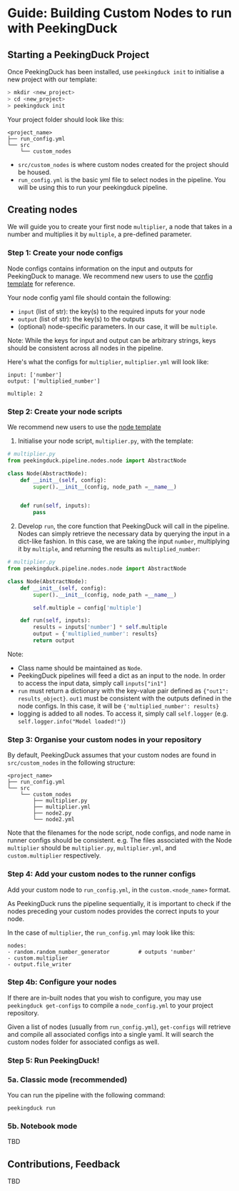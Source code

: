 # Guide: Building Custom Nodes to run with PeekingDuck

## Starting a PeekingDuck Project

Once PeekingDuck has been installed, use `peekingduck init` to initialise a new project with our template:
```bash
> mkdir <new_project>
> cd <new_project>
> peekingduck init
```

Your project folder should look like this:
```
<project_name>
├── run_config.yml
└── src
    └── custom_nodes
```

- `src/custom_nodes` is where custom nodes created for the project should be housed.
- `run_config.yml` is the basic yml file to select nodes in the pipeline. You will be using this to run your peekingduck pipeline.

## Creating nodes

We will guide you to create your first node `multiplier`, a node that takes in a number and multiplies it by `multiple`, a pre-defined parameter.

### Step 1: Create your node configs
Node configs contains information on the input and outputs for PeekingDuck to manage.
We recommend new users to use the [config template](../peekingduck/configs/node_template.yml) for reference.

Your node config yaml file should contain the following:
- `input` (list of str): the key(s) to the required inputs for your node
- `output` (list of str): the key(s) to the outputs
- (optional) node-specific parameters. In our case, it will be `multiple`.

Note: While the keys for input and output can be arbitrary strings, keys should be consistent across all nodes in the pipeline.

Here's what the configs for `multiplier`, `multiplier.yml` will look like:

```
input: ['number']
output: ['multiplied_number']

multiple: 2
```


### Step 2: Create your node scripts

We recommend new users to use the [node template](../peekingduck/pipeline/nodes/node_template.py)

1. Initialise your node script, `multiplier.py`, with the template:

```python
# multiplier.py
from peekingduck.pipeline.nodes.node import AbstractNode

class Node(AbstractNode):
    def __init__(self, config):
        super().__init__(config, node_path =__name__)


    def run(self, inputs):
        pass
```

2. Develop `run`, the core function that PeekingDuck will call in the pipeline. Nodes can simply retrieve the necessary data by querying the input in a dict-like fashion. In this case, we are taking the input `number`, multiplying it by `multiple`, and returning the results as `multiplied_number`:

```python
# multiplier.py
from peekingduck.pipeline.nodes.node import AbstractNode

class Node(AbstractNode):
    def __init__(self, config):
        super().__init__(config, node_path =__name__)

        self.multiple = config['multiple']

    def run(self, inputs):
        results = inputs['number'] * self.multiple
        output = {'multiplied_number': results}
        return output
```

Note:
- Class name should be maintained as `Node`.
- PeekingDuck pipelines will feed a dict as an input to the node. In order to access the input data, simply call `inputs["in1"]`
- `run` must return a dictionary with the key-value pair defined as `{"out1": results_object}`. `out1` must be consistent with the outputs defined in the node configs. In this case, it will be `{'multiplied_number': results}`
- logging is added to all nodes. To access it, simply call `self.logger` (e.g. `self.logger.info("Model loaded!")`)

### Step 3: Organise your custom nodes in your repository

By default, PeekingDuck assumes that your custom nodes are found in `src/custom_nodes` in the following structure:

```
<project_name>
├── run_config.yml
└── src
    └── custom_nodes
        ├── multiplier.py
        ├── multiplier.yml
        ├── node2.py
        └── node2.yml
```

Note that the filenames for the node script, node configs, and node name in runner configs should be consistent. e.g. The files associated with the Node `multiplier` should be `multiplier.py`, `multiplier.yml`, and `custom.multiplier` respectively.

### Step 4: Add your custom nodes to the runner configs
Add your custom node to `run_config.yml`, in the `custom.<node_name>` format.

As PeekingDuck runs the pipeline sequentially, it is important to check if the nodes preceding your custom nodes provides the correct inputs to your node.

In the case of `multiplier`, the `run_config.yml` may look like this:
```
nodes:
- random.random_number_generator         # outputs 'number'
- custom.multiplier
- output.file_writer
```


### Step 4b: Configure your nodes

If there are in-built nodes that you wish to configure, you may use `peekingduck get-configs` to compile a `node_config.yml` to your project repository.

Given a list of nodes (usually from `run_config.yml`), `get-configs` will retrieve and compile all associated configs into a single yaml. It will search the custom nodes folder for associated configs as well.


### Step 5: Run PeekingDuck!

### 5a. Classic mode (recommended)

You can run the pipeline with the following command:
```
peekingduck run
```


### 5b. Notebook mode
TBD



## Contributions, Feedback

TBD